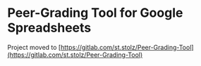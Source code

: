 # Peer-Grading Tool for Google Spreadsheets

Project moved to [https://gitlab.com/st.stolz/Peer-Grading-Tool](https://gitlab.com/st.stolz/Peer-Grading-Tool)

